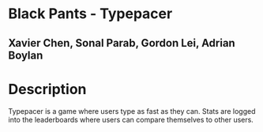 # Black Pants - Typepacer
## Xavier Chen, Sonal Parab, Gordon Lei, Adrian Boylan

# Description
Typepacer is a game where users type as fast as they can. Stats are logged into the leaderboards where users can compare themselves to other users. 
